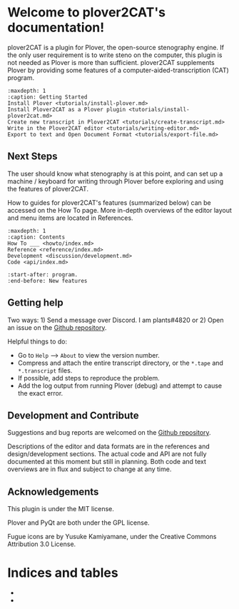 # Welcome to plover2CAT's documentation!

plover2CAT is a plugin for Plover, the open-source stenography engine. If the only user requirement is to write steno on the computer, this plugin is not needed as Plover is more than sufficient. plover2CAT supplements Plover by providing some features of a computer-aided-transcription (CAT) program.

```{toctree}
:maxdepth: 1
:caption: Getting Started
Install Plover <tutorials/install-plover.md>
Install Plover2CAT as a Plover plugin <tutorials/install-plover2cat.md>
Create new transcript in Plover2CAT <tutorials/create-transcript.md>
Write in the Plover2CAT editor <tutorials/writing-editor.md>
Export to text and Open Document Format <tutorials/export-file.md>
```

## Next Steps

The user should know what stenography is at this point, and can set up a machine / keyboard for writing through Plover before exploring and using the features of plover2CAT.

How to guides for plover2CAT's features (summarized below) can be accessed on the How To page. More in-depth overviews of the editor layout and menu items are located in References. 

```{toctree}
:maxdepth: 1
:caption: Contents
How To ___ <howto/index.md>
Reference <reference/index.md>
Development <discussion/development.md>
Code <api/index.md>
```


```{include} ../README.md
:start-after: program.
:end-before: New features
```

## Getting help

Two ways: 1) Send a message over Discord. I am plants#4820 or 2) Open an issue on the [Github repository](https://github.com/greenwyrt/plover2CAT/issues).

Helpful things to do: 
- Go to `Help` --> `About` to view the version number.
- Compress and attach the entire transcript directory, or the `*.tape` and `*.transcript` files. 
- If possible, add steps to reproduce the problem. 
- Add the log output from running Plover (debug) and attempt to cause the exact error.


## Development and Contribute

Suggestions and bug reports are welcomed on the [Github repository](https://github.com/greenwyrt/plover2CAT/issues).

Descriptions of the editor and data formats are in the references and design/development sections. The actual code and API are not fully documented at this moment but still in planning. Both code and text overviews are in flux and subject to change at any time.


## Acknowledgements

This plugin is under the MIT license.

Plover and PyQt are both under the GPL license. 

Fugue icons are by Yusuke Kamiyamane, under the Creative Commons Attribution 3.0 License.


Indices and tables
==================

* [](genindex)
* [](modindex)




